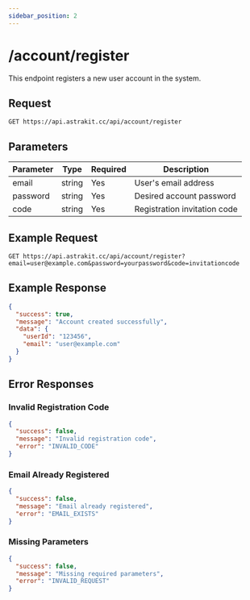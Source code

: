 ```yaml
---
sidebar_position: 2
---
```


# /account/register

This endpoint registers a new user account in the system.

## Request

```
GET https://api.astrakit.cc/api/account/register
```

## Parameters

| Parameter | Type | Required | Description |
|-----------|------|----------|-------------|
| email | string | Yes | User's email address |
| password | string | Yes | Desired account password |
| code | string | Yes | Registration invitation code |

## Example Request

```
GET https://api.astrakit.cc/api/account/register?email=user@example.com&password=yourpassword&code=invitationcode
```

## Example Response

```json
{
  "success": true,
  "message": "Account created successfully",
  "data": {
    "userId": "123456",
    "email": "user@example.com"
  }
}
```

## Error Responses

### Invalid Registration Code

```json
{
  "success": false,
  "message": "Invalid registration code",
  "error": "INVALID_CODE"
}
```

### Email Already Registered

```json
{
  "success": false,
  "message": "Email already registered",
  "error": "EMAIL_EXISTS"
}
```

### Missing Parameters

```json
{
  "success": false,
  "message": "Missing required parameters",
  "error": "INVALID_REQUEST"
}
```
